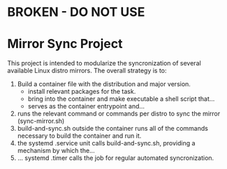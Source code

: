 # BROKEN - DO NOT USE

# Mirror Sync Project

This project is intended to modularize the syncronization of several available Linux distro mirrors. The overall strategy is to:

1. Build a container file with the distribution and major version.
    - install relevant packages for the task.
    - bring into the container and make executable a shell script that...
    - serves as the container entrypoint and...
2. runs the relevant command or commands per distro to sync the mirror (sync-mirror.sh)
3. build-and-sync.sh outside the container runs all of the commands necessary to build the container and run it.
4. the systemd .service unit calls build-and-sync.sh, providing a mechanism by which the...
5. ... systemd .timer calls the job for regular automated syncronization.
